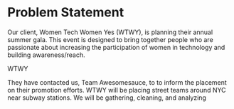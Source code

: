 # Problem Statement

Our client, Women Tech Women Yes (WTWY), is planning their annual summer gala. This event is designed to bring together people who are passionate about increasing the participation of women in technology and building awareness/reach.  

WTWY

They have contacted us, Team Awesomesauce, to to inform the placement on their promotion efforts. WTWY will be placing street teams around NYC near subway stations. We will be gathering, cleaning, and analyzing
